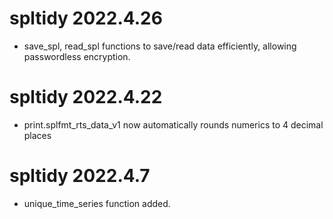 # spltidy 2022.4.26

- save_spl, read_spl functions to save/read data efficiently, allowing passwordless encryption.

# spltidy 2022.4.22

- print.splfmt_rts_data_v1 now automatically rounds numerics to 4 decimal places

# spltidy 2022.4.7

- unique_time_series function added.
